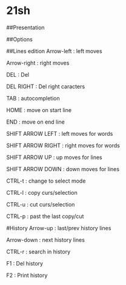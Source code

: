 # 21sh
##Presentation

##Options

##Lines edition
Arrow-left        : left moves

Arrow-right       : right moves


DEL               : Del

DEL RIGHT         : Del right caracters

TAB               : autocompletion

HOME              : move on start line

END               : move on end line

SHIFT ARROW LEFT  : left moves for words

SHIFT ARROW RIGHT : right moves for words

SHIFT ARROW UP    : up moves for lines

SHIFT ARROW DOWN  : down moves for lines

CTRL-t            : change to select mode

CTRL-l            : copy curs/selection

CTRL-u            : cut  curs/selection

CTRL-p            : past the last copy/cut

#History
Arrow-up          : last/prev history lines

Arrow-down        : next history lines

CTRL-r            : search in history

F1                : Del history

F2                : Print history
